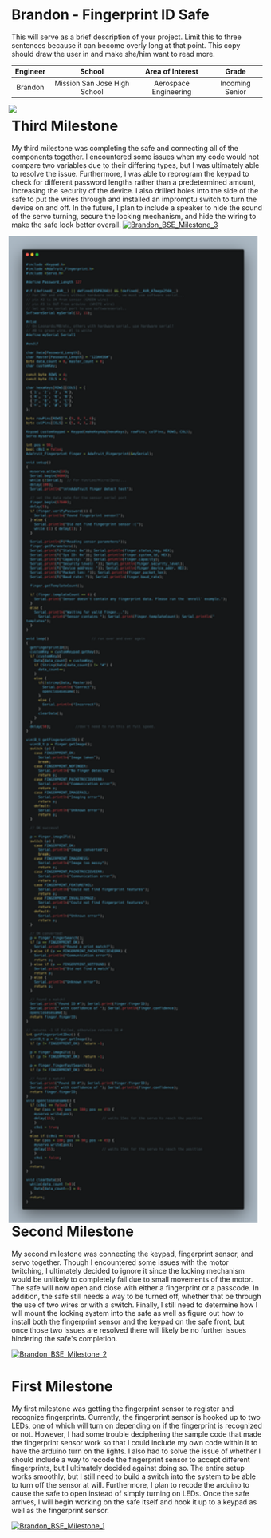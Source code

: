 ﻿# Brandon - Fingerprint ID Safe
This will serve as a brief description of your project. Limit this to three sentences because it can become overly long at that point. This copy should draw the user in and make she/him want to read more.

| **Engineer** | **School** | **Area of Interest** | **Grade** |
|:--:|:--:|:--:|:--:|
| Brandon | Mission San Jose High School | Aerospace Engineering | Incoming Senior

<img src="Fingerprint_Safe.png" width=500 align=center style="float:right; padding-right:10px">
  
# Third Milestone
My third milestone was completing the safe and connecting all of the components together. I encountered some issues when my code would not compare two variables due to their differing types, but I was ultimately able to resolve the issue. Furthermore, I was able to reprogram the keypad to check for different password lengths rather than a predetermined amount, increasing the security of the device. I also drilled holes into the side of the safe to put the wires through and installed an impromptu switch to turn the device on and off. In the future, I plan to include a speaker to hide the sound of the servo turning, secure the locking mechanism, and hide the wiring to make the safe look better overall.
[![Brandon_BSE_Milestone_3](https://res.cloudinary.com/marcomontalbano/image/upload/v1627068457/video_to_markdown/images/youtube--Uc2ganH2Gj8-c05b58ac6eb4c4700831b2b3070cd403.jpg)](https://youtu.be/Uc2ganH2Gj8 "Brandon_BSE_Milestone_3")

<img src="carbon.png" width=500 align=center style="float:right; padding-right:10px">

# Second Milestone
My second milestone was connecting the keypad, fingerprint sensor, and servo together. Though I encountered some issues with the motor twitching, I ultimately decided to ignore it since the locking mechanism would be unlikely to completely fail due to small movements of the motor. The safe will now open and close with either a fingerprint or a passcode. In addition, the safe still needs a way to be turned off, whether that be through the use of two wires or with a switch. Finally, I still need to determine how I will mount the locking system into the safe as well as figure out how to install both the fingerprint sensor and the keypad on the safe front, but once those two issues are resolved there will likely be no further issues hindering the safe's completion. 

[![Brandon_BSE_Milestone_2](https://res.cloudinary.com/marcomontalbano/image/upload/v1626728291/video_to_markdown/images/youtube--I83nSq2WgB8-c05b58ac6eb4c4700831b2b3070cd403.jpg)](https://www.youtube.com/watch?v=I83nSq2WgB8 "Brandon_BSE_Milestone_2")
# First Milestone
  

My first milestone was getting the fingerprint sensor to register and recognize fingerprints. Currently, the fingerprint sensor is hooked up to two LEDs, one of which will turn on depending on if the fingerprint is recognized or not. However, I had some trouble deciphering the sample code that made the fingerprint sensor work so that I could include my own code within it to have the arduino turn on the lights. I also had to solve the issue of whether I should include a way to recode the fingerprint sensor to accept different fingerprints, but I ultimately decided against doing so. The entire setup works smoothly, but I still need to build a switch into the system to be able to turn off the sensor at will. Furthermore, I plan to recode the arduino to cause the safe to open instead of simply turning on LEDs. Once the safe arrives, I will begin working on the safe itself and hook it up to a keypad as well as the fingerprint sensor.

[![Brandon_BSE_Milestone_1](https://res.cloudinary.com/marcomontalbano/image/upload/v1625867477/video_to_markdown/images/youtube--4L7ZH8PyfzY-c05b58ac6eb4c4700831b2b3070cd403.jpg)](https://www.youtube.com/watch?v=4L7ZH8PyfzY "Brandon_BSE_Milestone_1")
